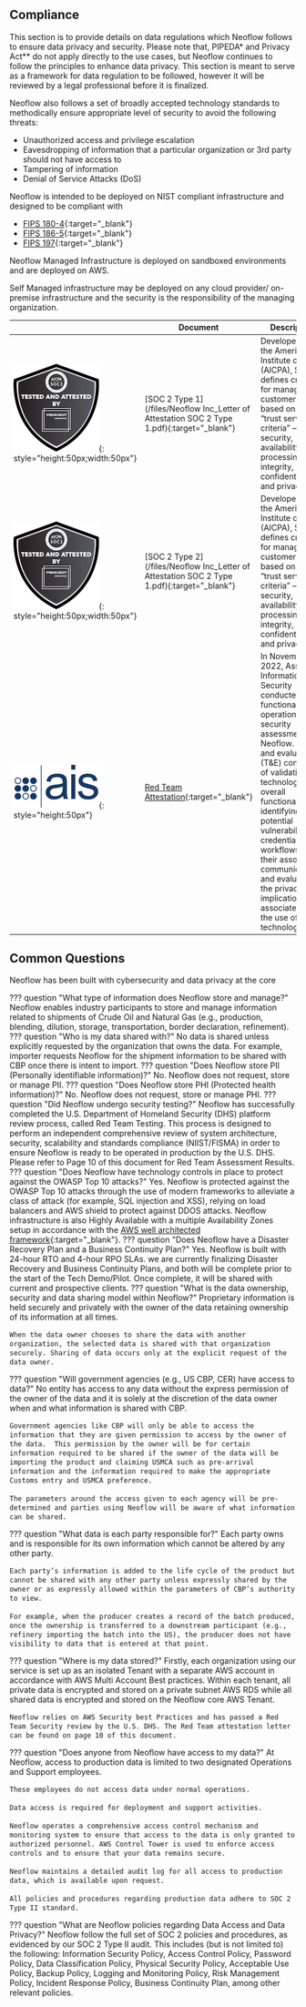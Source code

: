 ## Compliance

This section is to provide details on data regulations which Neoflow follows to ensure data privacy and security. Please note that, PIPEDA* and Privacy Act** do not apply directly to the use cases, but Neoflow continues to follow the principles to enhance data privacy. This section is meant to serve as a framework for data regulation to be followed, however it will be reviewed by a legal professional before it is finalized.


Neoflow also follows a set of broadly accepted technology standards to methodically ensure appropriate level of security to avoid the following threats:
* Unauthorized access and privilege escalation
* Eavesdropping of information that a particular organization or 3rd party should not have access to
* Tampering of information
* Denial of Service Attacks (DoS)

Neoflow is intended to be deployed on NIST compliant infrastructure and designed to be compliant with

* [FIPS 180-4](https://csrc.nist.gov/publications/detail/fips/180/4/final){:target="_blank"}
* [FIPS 186-5](https://csrc.nist.gov/publications/detail/fips/186/5/draft){:target="_blank"}
* [FIPS 197](https://csrc.nist.gov/publications/detail/fips/197/final){:target="_blank"}


Neoflow Managed Infrastructure is deployed on sandboxed environments and are deployed on AWS.

Self Managed infrastructure may be deployed on any cloud provider/ on-premise infrastructure and the security is the responsibility of the managing organization.

|     | Document      | Description                          |
| ----------- | ----------- | ------------------------------------ |
| ![SOC 2](images/SOC-2-logo.png){: style="height:50px;width:50px"} | [SOC 2 Type 1](/files/Neoflow Inc_Letter of Attestation SOC 2 Type 1.pdf){:target="_blank"}       | Developed by the American Institute of CPAs (AICPA), SOC 2 defines criteria for managing customer data based on five “trust service criteria” — security, availability, processing integrity, confidentiality and privacy. |
| ![SOC 2](images/SOC-2-logo.png){: style="height:50px;width:50px"} | [SOC 2 Type 2](/files/Neoflow Inc_Letter of Attestation SOC 2 Type 1.pdf){:target="_blank"}       | Developed by the American Institute of CPAs (AICPA), SOC 2 defines criteria for managing customer data based on five “trust service criteria” — security, availability, processing integrity, confidentiality and privacy.  |
| ![SAIS](images/ais-logo.png){: style="height:50px"}|[Red Team Attestation](/files/Attestation-Neoflow-Letter-of-Confirmation_Remediation.pdf){:target="_blank"}       | In November 2022, Assured Information Security conducted a functional, operational, and security assessment of Neoflow. Testing and evaluation (T&E) consisted of validating the technology’s overall functionality, identifying potential vulnerabilities in credential workflows and their associated communications, and evaluating the privacy implications associated with the use of the technology.  |


## Common Questions
Neoflow has been built with cybersecurity and data privacy at the core


??? question "What type of information does Neoflow store and manage?"
    Neoflow enables industry participants to store and manage information related to shipments of Crude Oil and Natural Gas (e.g., production, blending, dilution, storage, transportation, border declaration, refinement).
??? question "Who is my data shared with?"
    No data is shared unless explicitly requested by the organization that owns the data. For example, importer requests Neoflow for the shipment information to be shared with CBP once there is intent to import.
??? question "Does Neoflow store PII (Personally identifiable information)?"
    No. Neoflow does not request, store or manage PII.
??? question "Does Neoflow store PHI (Protected health information)?"
    No. Neoflow does not request, store or manage PHI.
??? question "Did Neoflow undergo security testing?"
    Neoflow has successfully completed the U.S. Department of Homeland Security (DHS) platform review process, called Red Team Testing. This process is designed to perform an independent comprehensive review of system architecture, security, scalability and standards compliance (NIIST/FISMA) in order to ensure Neoflow is ready to be operated in production by the U.S. DHS. Please refer to Page 10 of this document for Red Team Assessment Results.
??? question "Does Neoflow have technology controls in place to protect against the OWASP Top 10 attacks?"
    Yes. Neoflow is protected against the OWASP Top 10 attacks through the use of modern frameworks to alleviate a class of attack (for example, SQL injection and XSS), relying on load balancers and AWS shield to protect against DDOS attacks. Neoflow infrastructure is also Highly Available with a multiple Availability Zones setup in accordance with the [AWS well architected framework](https://aws.amazon.com/architecture/well-architected/){:target="_blank"}.
??? question "Does Neoflow have a Disaster Recovery Plan and a Business Continuity Plan?"
    Yes. Neoflow is built with 24-hour RTO and 4-hour RPO SLAs. we are currently finalizing  Disaster Recovery and Business Continuity Plans, and both will be complete prior to the start of the Tech Demo/Pilot. Once complete, it will be shared with current and prospective clients.
??? question "What is the data ownership, security and data sharing model within Neoflow?"
    Proprietary information is held securely and privately with the owner of the data retaining ownership of its information at all times.

    When the data owner chooses to share the data with another organization, the selected data is shared with that organization securely. Sharing of data occurs only at the explicit request of the data owner.
??? question "Will government agencies (e.g., US CBP, CER) have access to data?"
    No entity has access to any data without the express permission of the owner of the data and it is solely at the discretion of the data owner when and what information is shared with CBP.

    Government agencies like CBP will only be able to access the information that they are given permission to access by the owner of the data.  This permission by the owner will be for certain information required to be shared if the owner of the data will be importing the product and claiming USMCA such as pre-arrival information and the information required to make the appropriate Customs entry and USMCA preference.
    
    The parameters around the access given to each agency will be pre-determined and parties using Neoflow will be aware of what information can be shared.
??? question "What data is each party responsible for?"
    Each party owns and is responsible for its own information which cannot be altered by any other party.
    
    Each party’s information is added to the life cycle of the product but cannot be shared with any other party unless expressly shared by the owner or as expressly allowed within the parameters of CBP’s authority to view.
    
    For example, when the producer creates a record of the batch produced, once the ownership is transferred to a downstream participant (e.g., refinery importing the batch into the US), the producer does not have visibility to data that is entered at that point.
??? question "Where is my data stored?"
    Firstly, each organization using our service is set up as an isolated Tenant with a separate AWS account in accordance with AWS Multi Account Best practices. Within each tenant, all private data is encrypted and stored on a private subnet AWS RDS while all shared data is encrypted and stored on the Neoflow core AWS Tenant.
    
    Neoflow relies on AWS Security best Practices and has passed a Red Team Security review by the U.S. DHS. The Red Team attestation letter can be found on page 10 of this document.
??? question "Does anyone from Neoflow have access to my data?"
    At Neoflow, access to production data is limited to two designated Operations and Support employees.
    
    These employees do not access data under normal operations.
    
    Data access is required for deployment and support activities.
    
    Neoflow operates a comprehensive access control mechanism and monitoring system to ensure that access to the data is only granted to authorized personnel. AWS Control Tower is used to enforce access controls and to ensure that your data remains secure.
    
    Neoflow maintains a detailed audit log for all access to production data, which is available upon request.
    
    All policies and procedures regarding production data adhere to SOC 2 Type II standard.
??? question "What are Neoflow policies regarding Data Access and Data Privacy?"
    Neoflow follow the full set of SOC 2 policies and procedures, as evidenced by our SOC 2 Type II audit. This includes (but is not limited to) the following: Information Security Policy, Access Control Policy, Password Policy, Data Classification Policy, Physical Security Policy, Acceptable Use Policy, Backup Policy, Logging and Monitoring Policy, Risk Management Policy, Incident Response Policy, Business Continuity Plan, among other relevant policies.



